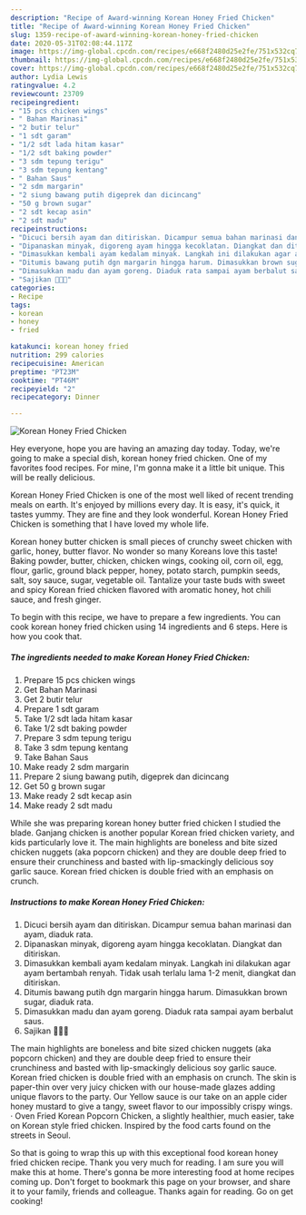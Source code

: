 ```yaml
---
description: "Recipe of Award-winning Korean Honey Fried Chicken"
title: "Recipe of Award-winning Korean Honey Fried Chicken"
slug: 1359-recipe-of-award-winning-korean-honey-fried-chicken
date: 2020-05-31T02:08:44.117Z
image: https://img-global.cpcdn.com/recipes/e668f2480d25e2fe/751x532cq70/korean-honey-fried-chicken-foto-resep-utama.jpg
thumbnail: https://img-global.cpcdn.com/recipes/e668f2480d25e2fe/751x532cq70/korean-honey-fried-chicken-foto-resep-utama.jpg
cover: https://img-global.cpcdn.com/recipes/e668f2480d25e2fe/751x532cq70/korean-honey-fried-chicken-foto-resep-utama.jpg
author: Lydia Lewis
ratingvalue: 4.2
reviewcount: 23709
recipeingredient:
- "15 pcs chicken wings"
- " Bahan Marinasi"
- "2 butir telur"
- "1 sdt garam"
- "1/2 sdt lada hitam kasar"
- "1/2 sdt baking powder"
- "3 sdm tepung terigu"
- "3 sdm tepung kentang"
- " Bahan Saus"
- "2 sdm margarin"
- "2 siung bawang putih digeprek dan dicincang"
- "50 g brown sugar"
- "2 sdt kecap asin"
- "2 sdt madu"
recipeinstructions:
- "Dicuci bersih ayam dan ditiriskan. Dicampur semua bahan marinasi dan ayam, diaduk rata."
- "Dipanaskan minyak, digoreng ayam hingga kecoklatan. Diangkat dan ditiriskan."
- "Dimasukkan kembali ayam kedalam minyak. Langkah ini dilakukan agar ayam bertambah renyah. Tidak usah terlalu lama 1-2 menit, diangkat dan ditiriskan."
- "Ditumis bawang putih dgn margarin hingga harum. Dimasukkan brown sugar, diaduk rata."
- "Dimasukkan madu dan ayam goreng. Diaduk rata sampai ayam berbalut saus."
- "Sajikan 🤤🤤🤤"
categories:
- Recipe
tags:
- korean
- honey
- fried

katakunci: korean honey fried 
nutrition: 299 calories
recipecuisine: American
preptime: "PT23M"
cooktime: "PT46M"
recipeyield: "2"
recipecategory: Dinner

---
```



![Korean Honey Fried Chicken](https://img-global.cpcdn.com/recipes/e668f2480d25e2fe/751x532cq70/korean-honey-fried-chicken-foto-resep-utama.jpg)

Hey everyone, hope you are having an amazing day today. Today, we're going to make a special dish, korean honey fried chicken. One of my favorites food recipes. For mine, I'm gonna make it a little bit unique. This will be really delicious.

Korean Honey Fried Chicken is one of the most well liked of recent trending meals on earth. It's enjoyed by millions every day. It is easy, it's quick, it tastes yummy. They are fine and they look wonderful. Korean Honey Fried Chicken is something that I have loved my whole life.

Korean honey butter chicken is small pieces of crunchy sweet chicken with garlic, honey, butter flavor. No wonder so many Koreans love this taste! Baking powder, butter, chicken, chicken wings, cooking oil, corn oil, egg, flour, garlic, ground black pepper, honey, potato starch, pumpkin seeds, salt, soy sauce, sugar, vegetable oil. Tantalize your taste buds with sweet and spicy Korean fried chicken flavored with aromatic honey, hot chili sauce, and fresh ginger.


To begin with this recipe, we have to prepare a few ingredients. You can cook korean honey fried chicken using 14 ingredients and 6 steps. Here is how you cook that.

<!--inarticleads1-->

##### The ingredients needed to make Korean Honey Fried Chicken:

1. Prepare 15 pcs chicken wings
1. Get  Bahan Marinasi
1. Get 2 butir telur
1. Prepare 1 sdt garam
1. Take 1/2 sdt lada hitam kasar
1. Take 1/2 sdt baking powder
1. Prepare 3 sdm tepung terigu
1. Take 3 sdm tepung kentang
1. Take  Bahan Saus
1. Make ready 2 sdm margarin
1. Prepare 2 siung bawang putih, digeprek dan dicincang
1. Get 50 g brown sugar
1. Make ready 2 sdt kecap asin
1. Make ready 2 sdt madu


While she was preparing korean honey butter fried chicken I studied the blade. Ganjang chicken is another popular Korean fried chicken variety, and kids particularly love it. The main highlights are boneless and bite sized chicken nuggets (aka popcorn chicken) and they are double deep fried to ensure their crunchiness and basted with lip-smackingly delicious soy garlic sauce. Korean fried chicken is double fried with an emphasis on crunch. 

<!--inarticleads2-->

##### Instructions to make Korean Honey Fried Chicken:

1. Dicuci bersih ayam dan ditiriskan. Dicampur semua bahan marinasi dan ayam, diaduk rata.
1. Dipanaskan minyak, digoreng ayam hingga kecoklatan. Diangkat dan ditiriskan.
1. Dimasukkan kembali ayam kedalam minyak. Langkah ini dilakukan agar ayam bertambah renyah. Tidak usah terlalu lama 1-2 menit, diangkat dan ditiriskan.
1. Ditumis bawang putih dgn margarin hingga harum. Dimasukkan brown sugar, diaduk rata.
1. Dimasukkan madu dan ayam goreng. Diaduk rata sampai ayam berbalut saus.
1. Sajikan 🤤🤤🤤


The main highlights are boneless and bite sized chicken nuggets (aka popcorn chicken) and they are double deep fried to ensure their crunchiness and basted with lip-smackingly delicious soy garlic sauce. Korean fried chicken is double fried with an emphasis on crunch. The skin is paper-thin over very juicy chicken with our house-made glazes adding unique flavors to the party. Our Yellow sauce is our take on an apple cider honey mustard to give a tangy, sweet flavor to our impossibly crispy wings. · Oven Fried Korean Popcorn Chicken, a slightly healthier, much easier, take on Korean style fried chicken. Inspired by the food carts found on the streets in Seoul. 

So that is going to wrap this up with this exceptional food korean honey fried chicken recipe. Thank you very much for reading. I am sure you will make this at home. There's gonna be more interesting food at home recipes coming up. Don't forget to bookmark this page on your browser, and share it to your family, friends and colleague. Thanks again for reading. Go on get cooking!
